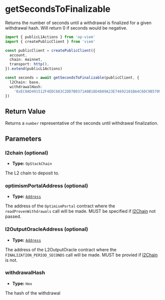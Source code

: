 # getSecondsToFinalizable

Returns the number of seconds until a withdrawal is finalized for a given withdrawal hash. Will return 0 if seconds would be negative.

```ts [example.ts]
import { publicL1Actions } from 'op-viem'
import { createPublicClient } from 'viem'

const publicClient = createPublicClient({
  account,
  chain: mainnet,
  transport: http(),
}).extend(publicL1Actions)

const seconds = await getSecondsToFinalizable(publicClient, {
  l2Chain: base,
  withdrawalHash:
    '0xEC0AD491512F4EDC603C2DD7B9371A0B18D4889A23E74692101BA4C6DC9B5709',
})
```

## Return Value

Returns a `number` representative of the seconds until withdrawal finalization.

## Parameters

### l2chain (optional)

- **Type:** `OpStackChain`

The L2 chain to deposit to.

### optimismPortalAddress (optional)

- **Type:** [`Address`](https://viem.sh/docs/glossary/types#address)

The address of the `OptimismPortal` contract where the `readProvenWithdrawals` call will be made. MUST be specified if [l2Chain](#l2chain-optional) not passed.

### l2OutputOracleAddress (optional)

- **Type:** [`Address`](https://viem.sh/docs/glossary/types#address)

The address of the L2OutputOracle contract where the `FINALIZATION_PERIOD_SECONDS` call will be made. MUST be provied if [l2Chain](l2chain-optional) is not.

### withdrawalHash

- **Type:** `Hex`

The hash of the withdrawal
